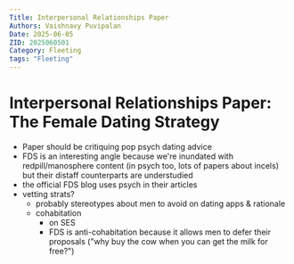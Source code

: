 ```yaml
---
Title: Interpersonal Relationships Paper
Authors: Vaishnavy Puvipalan
Date: 2025-06-05
ZID: 2025060501
Category: Fleeting
tags: "Fleeting"
---
```

# Interpersonal Relationships Paper: The Female Dating Strategy
  
- Paper should be critiquing pop psych dating advice
- FDS is an interesting angle because we're inundated with redpill/manosphere content (in psych too, lots of papers about incels) but their distaff counterparts are understudied
- the official FDS blog uses psych in their articles
- vetting strats?
    - probably stereotypes about men to avoid on dating apps & rationale
    - cohabitation
        - on SES
        - FDS is anti-cohabitation because it allows men to defer their proposals ("why buy the cow when you can get the milk for free?")
  
  
  
  
